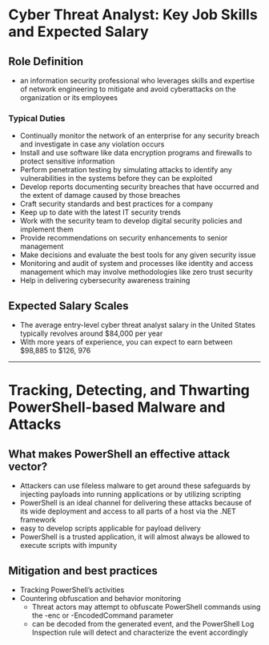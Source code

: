 # **Cyber Threat Analyst: Key Job Skills and Expected Salary**
## **Role Definition**
- an information security professional who leverages skills and expertise of network engineering to mitigate and avoid cyberattacks on the organization or its employees
### **Typical Duties**
- Continually monitor the network of an enterprise for any security breach and investigate in case any violation occurs
- Install and use software like data encryption programs and firewalls to protect sensitive information
- Perform penetration testing by simulating attacks to identify any vulnerabilities in the systems before they can be exploited
- Develop reports documenting security breaches that have occurred and the extent of damage caused by those breaches
- Craft security standards and best practices for a company
- Keep up to date with the latest IT security trends
- Work with the security team to develop digital security policies and implement them
- Provide recommendations on security enhancements to senior management
- Make decisions and evaluate the best tools for any given security issue
- Monitoring and audit of system and processes like identity and access management which may involve methodologies like zero trust security
- Help in delivering cybersecurity awareness training
## **Expected Salary Scales**
- The average entry-level cyber threat analyst salary in the United States typically revolves around $84,000 per year
- With more years of experience, you can expect to earn between $98,885 to $126, 976
---
# **Tracking, Detecting, and Thwarting PowerShell-based Malware and Attacks**
## **What makes PowerShell an effective attack vector?**
- Attackers can use fileless malware to get around these safeguards by injecting payloads into running applications or by utilizing scripting
- PowerShell is an ideal channel for delivering these attacks because of its wide deployment and access to all parts of a host via the .NET framework
- easy to develop scripts applicable for payload delivery
- PowerShell is a trusted application, it will almost always be allowed to execute scripts with impunity
## **Mitigation and best practices**
- Tracking PowerShell’s activities
- Countering obfuscation and behavior monitoring
  - Threat actors may attempt to obfuscate PowerShell commands using the -enc or -EncodedCommand parameter
  - can be decoded from the generated event, and the PowerShell Log Inspection rule will detect and characterize the event accordingly